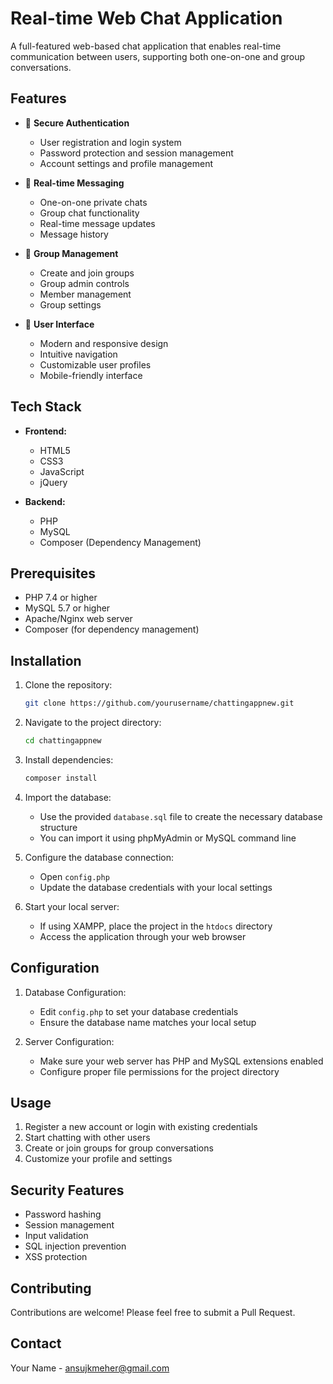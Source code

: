 # Real-time Web Chat Application

A full-featured web-based chat application that enables real-time communication between users, supporting both one-on-one and group conversations.

## Features

- 🔐 **Secure Authentication**
  - User registration and login system
  - Password protection and session management
  - Account settings and profile management

- 💬 **Real-time Messaging**
  - One-on-one private chats
  - Group chat functionality
  - Real-time message updates
  - Message history

- 👥 **Group Management**
  - Create and join groups
  - Group admin controls
  - Member management
  - Group settings

- 🎨 **User Interface**
  - Modern and responsive design
  - Intuitive navigation
  - Customizable user profiles
  - Mobile-friendly interface

## Tech Stack

- **Frontend:**
  - HTML5
  - CSS3
  - JavaScript
  - jQuery

- **Backend:**
  - PHP
  - MySQL
  - Composer (Dependency Management)

## Prerequisites

- PHP 7.4 or higher
- MySQL 5.7 or higher
- Apache/Nginx web server
- Composer (for dependency management)

## Installation

1. Clone the repository:
   ```bash
   git clone https://github.com/yourusername/chattingappnew.git
   ```

2. Navigate to the project directory:
   ```bash
   cd chattingappnew
   ```

3. Install dependencies:
   ```bash
   composer install
   ```

4. Import the database:
   - Use the provided `database.sql` file to create the necessary database structure
   - You can import it using phpMyAdmin or MySQL command line

5. Configure the database connection:
   - Open `config.php`
   - Update the database credentials with your local settings

6. Start your local server:
   - If using XAMPP, place the project in the `htdocs` directory
   - Access the application through your web browser

## Configuration

1. Database Configuration:
   - Edit `config.php` to set your database credentials
   - Ensure the database name matches your local setup

2. Server Configuration:
   - Make sure your web server has PHP and MySQL extensions enabled
   - Configure proper file permissions for the project directory

## Usage

1. Register a new account or login with existing credentials
2. Start chatting with other users
3. Create or join groups for group conversations
4. Customize your profile and settings

## Security Features

- Password hashing
- Session management
- Input validation
- SQL injection prevention
- XSS protection

## Contributing

Contributions are welcome! Please feel free to submit a Pull Request.


## Contact

Your Name - ansujkmeher@gmail.com
